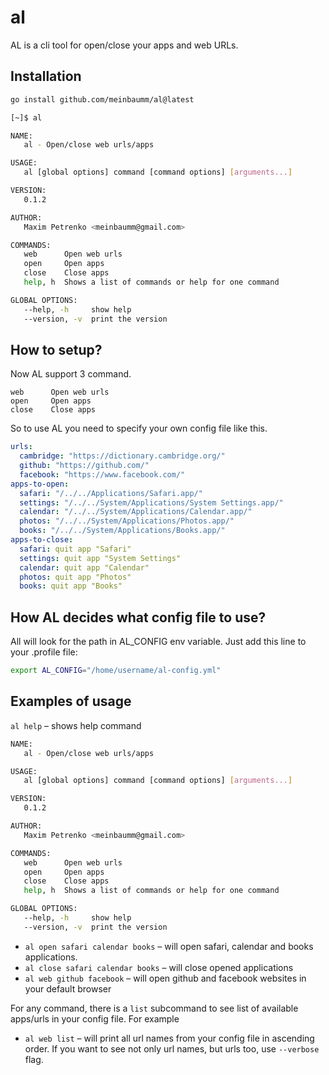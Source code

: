 # al

AL is a cli tool for open/close your apps and web URLs.

## Installation

```bash
go install github.com/meinbaumm/al@latest
```

```bash
[~]$ al

NAME:
   al - Open/close web urls/apps

USAGE:
   al [global options] command [command options] [arguments...]

VERSION:
   0.1.2

AUTHOR:
   Maxim Petrenko <meinbaumm@gmail.com>

COMMANDS:
   web      Open web urls
   open     Open apps
   close    Close apps
   help, h  Shows a list of commands or help for one command

GLOBAL OPTIONS:
   --help, -h     show help
   --version, -v  print the version
```

## How to setup?

Now AL support 3 command.

```
web      Open web urls
open     Open apps
close    Close apps
```

So to use AL you need to specify your own config file like this.

```yml
urls:
  cambridge: "https://dictionary.cambridge.org/"
  github: "https://github.com/"
  facebook: "https://www.facebook.com/"
apps-to-open:
  safari: "/../../Applications/Safari.app/"
  settings: "/../../System/Applications/System Settings.app/"
  calendar: "/../../System/Applications/Calendar.app/"
  photos: "/../../System/Applications/Photos.app/"
  books: "/../../System/Applications/Books.app/"
apps-to-close: 
  safari: quit app "Safari"
  settings: quit app "System Settings"
  calendar: quit app "Calendar"
  photos: quit app "Photos"
  books: quit app "Books"
```

## How AL decides what config file to use?

All will look for the path in AL_CONFIG env variable.
Just add this line to your .profile file:

```bash
export AL_CONFIG="/home/username/al-config.yml"
```

## Examples of usage

`al help` – shows help command

```bash
NAME:
   al - Open/close web urls/apps

USAGE:
   al [global options] command [command options] [arguments...]

VERSION:
   0.1.2

AUTHOR:
   Maxim Petrenko <meinbaumm@gmail.com>

COMMANDS:
   web      Open web urls
   open     Open apps
   close    Close apps
   help, h  Shows a list of commands or help for one command

GLOBAL OPTIONS:
   --help, -h     show help
   --version, -v  print the version
```

- `al open safari calendar books` – will open safari, calendar and books applications.
- `al close safari calendar books` – will close opened applications
- `al web github facebook` – will open github and facebook websites in your default browser

For any command, there is a `list` subcommand to see list of available apps/urls in your config file. For example  

- `al web list` – will print all url names from your config file in ascending order. If you want to see not only url names, but urls too, use `--verbose` flag.
